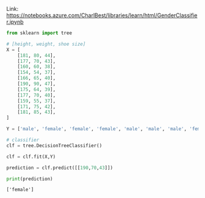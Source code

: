 
Link: https://notebooks.azure.com/CharlBest/libraries/learn/html/GenderClassifier.ipynb


```python
from sklearn import tree

# [height, weight, shoe size]
X = [
    [181, 80, 44],
    [177, 70, 43],
    [160, 60, 38],
    [154, 54, 37],
    [166, 65, 40],
    [190, 90, 47],
    [175, 64, 39],
    [177, 70, 40],
    [159, 55, 37],
    [171, 75, 42],
    [181, 85, 43],
]

Y = ['male', 'female', 'female', 'female', 'male', 'male', 'male', 'female', 'male', 'female', 'male']

# classifier
clf = tree.DecisionTreeClassifier()

clf = clf.fit(X,Y)

prediction = clf.predict([[190,70,43]])

print(prediction)
```

    ['female']

